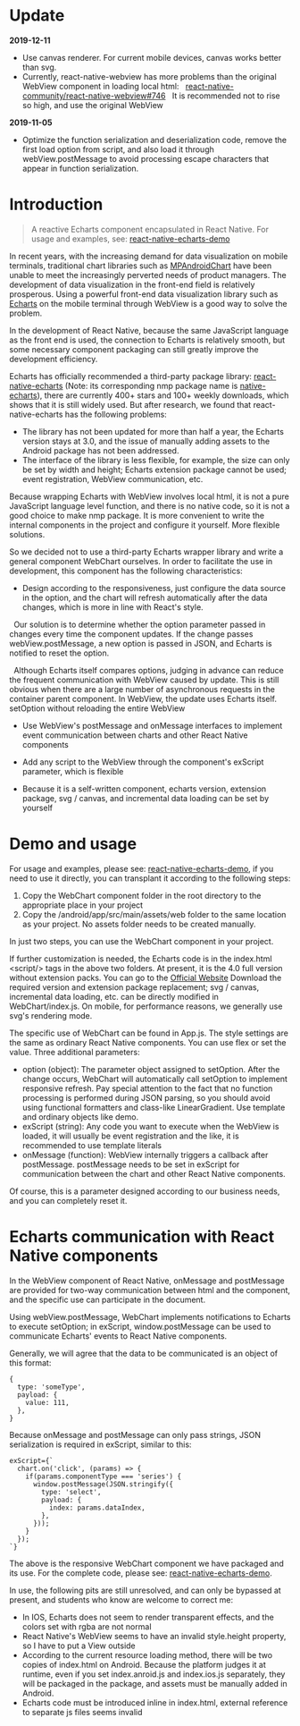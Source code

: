 # Update

**2019-12-11**

- Use canvas renderer. For current mobile devices, canvas works better than svg.
- Currently, react-native-webview has more problems than the original WebView component in loading local html:
  [react-native-community/react-native-webview#746](https://github.com/react-native-community/react-native-webview/issues/746)
  It is recommended not to rise so high, and use the original WebView

**2019-11-05**

- Optimize the function serialization and deserialization code, remove the first load option from script, and also load it through webView.postMessage to avoid processing escape characters that appear in function serialization.



# Introduction

> A reactive Echarts component encapsulated in React Native. For usage and examples, see: [react-native-echarts-demo](https://github.com/entronad/react-native-echarts-demo)

In recent years, with the increasing demand for data visualization on mobile terminals, traditional chart libraries such as [MPAndroidChart](https://github.com/PhilJay/MPAndroidChart) have been unable to meet the increasingly perverted needs of product managers. The development of data visualization in the front-end field is relatively prosperous. Using a powerful front-end data visualization library such as [Echarts](http://echarts.baidu.com/) on the mobile terminal through WebView is a good way to solve the problem.

In the development of React Native, because the same JavaScript language as the front end is used, the connection to Echarts is relatively smooth, but some necessary component packaging can still greatly improve the development efficiency.

Echarts has officially recommended a third-party package library: [react-native-echarts](https://github.com/somonus/react-native-echarts) (Note: its corresponding nmp package name is [native-echarts](https://www.npmjs.com/package/native-echarts)), there are currently 400+ stars and 100+ weekly downloads, which shows that it is still widely used. But after research, we found that react-native-echarts has the following problems:

- The library has not been updated for more than half a year, the Echarts version stays at 3.0, and the issue of manually adding assets to the Android package has not been addressed.
- The interface of the library is less flexible, for example, the size can only be set by width and height; Echarts extension package cannot be used; event registration, WebView communication, etc.

Because wrapping Echarts with WebView involves local html, it is not a pure JavaScript language level function, and there is no native code, so it is not a good choice to make nmp package. It is more convenient to write the internal components in the project and configure it yourself. More flexible solutions.

So we decided not to use a third-party Echarts wrapper library and write a general component WebChart ourselves. In order to facilitate the use in development, this component has the following characteristics:

- Design according to the responsiveness, just configure the data source in the option, and the chart will refresh automatically after the data changes, which is more in line with React's style.

  Our solution is to determine whether the option parameter passed in changes every time the component updates. If the change passes webView.postMessage, a new option is passed in JSON, and Echarts is notified to reset the option.

  Although Echarts itself compares options, judging in advance can reduce the frequent communication with WebView caused by update. This is still obvious when there are a large number of asynchronous requests in the container parent component. In WebView, the update uses Echarts itself. setOption without reloading the entire WebView

- Use WebView's postMessage and onMessage interfaces to implement event communication between charts and other React Native components

- Add any script to the WebView through the component's exScript parameter, which is flexible

- Because it is a self-written component, echarts version, extension package, svg / canvas, and incremental data loading can be set by yourself

# Demo and usage

For usage and examples, please see: [react-native-echarts-demo](https://github.com/entronad/react-native-echarts-demo), if you need to use it directly, you can transplant it according to the following steps:

1. Copy the WebChart component folder in the root directory to the appropriate place in your project
2. Copy the /android/app/src/main/assets/web folder to the same location as your project. No assets folder needs to be created manually.

In just two steps, you can use the WebChart component in your project.

If further customization is needed, the Echarts code is in the index.html \<script/\> tags in the above two folders. At present, it is the 4.0 full version without extension packs. You can go to the [Official Website](http://echarts.baidu.com/download.html) Download the required version and extension package replacement; svg / canvas, incremental data loading, etc. can be directly modified in WebChart/index.js. On mobile, for performance reasons, we generally use svg's rendering mode.

The specific use of WebChart can be found in App.js. The style settings are the same as ordinary React Native components. You can use flex or set the value. Three additional parameters:

- option (object): The parameter object assigned to setOption. After the change occurs, WebChart will automatically call setOption to implement responsive refresh. Pay special attention to the fact that no function processing is performed during JSON parsing, so you should avoid using functional formatters and class-like LinearGradient. Use template and ordinary objects like demo.
- exScript (string): Any code you want to execute when the WebView is loaded, it will usually be event registration and the like, it is recommended to use template literals
- onMessage (function): WebView internally triggers a callback after postMessage. postMessage needs to be set in exScript for communication between the chart and other React Native components.

Of course, this is a parameter designed according to our business needs, and you can completely reset it.

# Echarts communication with React Native components

In the WebView component of React Native, onMessage and postMessage are provided for two-way communication between html and the component, and the specific use can participate in the document.

Using webView.postMessage, WebChart implements notifications to Echarts to execute setOption; in exScript, window.postMessage can be used to communicate Echarts' events to React Native components.

Generally, we will agree that the data to be communicated is an object of this format:

```
{
  type: 'someType',
  payload: {
    value: 111,
  },
}
```

Because onMessage and postMessage can only pass strings, JSON serialization is required in exScript, similar to this:

```
exScript={`
  chart.on('click', (params) => {
    if(params.componentType === 'series') {
      window.postMessage(JSON.stringify({
        type: 'select',
        payload: {
          index: params.dataIndex,
        },
      }));
    }
  });
`}
```



The above is the responsive WebChart component we have packaged and its use. For the complete code, please see: [react-native-echarts-demo](https://github.com/entronad/react-native-echarts-demo).

In use, the following pits are still unresolved, and can only be bypassed at present, and students who know are welcome to correct me:

- In IOS, Echarts does not seem to render transparent effects, and the colors set with rgba are not normal
- React Native's WebView seems to have an invalid style.height property, so I have to put a View outside
- According to the current resource loading method, there will be two copies of index.html on Android. Because the platform judges it at runtime, even if you set index.anroid.js and index.ios.js separately, they will be packaged in the package, and assets must be manually added in Android.
- Echarts code must be introduced inline in index.html, external reference to separate js files seems invalid
